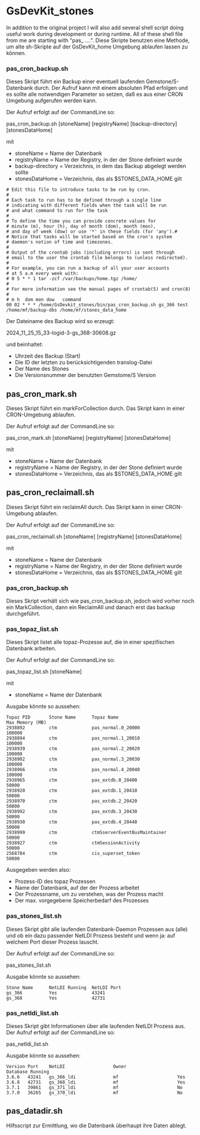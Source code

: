 # GsDevKit_stones

In addition to the original project I will also add several shell script doing useful work during development or during runtime. All of these shell file from me are starting with "pas_ ....". 
Diese Skripte benutzen eine Methode, um alte sh-Skripte auf der GsDevKit_home Umgebung ablaufen lassen zu können.

### pas_cron_backup.sh

Dieses Skript führt ein Backup einer eventuell laufenden Gemstone/S-Datenbank durch. 
Der Aufruf kann mit einem absoluten Pfad erfolgen und es sollte alle notwendigen Parameter so setzen, daß es aus einer CRON Umgebung aufgerufen werden kann.

Der Aufruf erfolgt auf der CommandLine so:

pas_cron_backup.sh [stoneName] [registryName] [backup-directory] [stonesDataHome]

mit

- stoneName = Name der Datenbank
- registryName = Name der Registry, in der der Stone definiert wurde
- backup-directory = Verzeichnis, in dem das Backup abgelegt werden sollte
- stonesDataHome = Verzeichnis, das als $STONES_DATA_HOME gilt

```
# Edit this file to introduce tasks to be run by cron.
#
# Each task to run has to be defined through a single line
# indicating with different fields when the task will be run
# and what command to run for the task
#
# To define the time you can provide concrete values for
# minute (m), hour (h), day of month (dom), month (mon),
# and day of week (dow) or use '*' in these fields (for 'any').#
# Notice that tasks will be started based on the cron's system
# daemon's notion of time and timezones.
#
# Output of the crontab jobs (including errors) is sent through
# email to the user the crontab file belongs to (unless redirected).
#
# For example, you can run a backup of all your user accounts
# at 5 a.m every week with:
# 0 5 * * 1 tar -zcf /var/backups/home.tgz /home/
#
# For more information see the manual pages of crontab(5) and cron(8)
#
# m h  dom mon dow   command
00 02 * * * /home/GsDevkit_stones/bin/pas_cron_backup.sh gs_366 test /home/mf/backup-dbs /home/mf/stones_data_home
```
Der Dateiname des Backup wird so erzeugt:

2024_11_25_15_33-logid-3-gs_368-30608.gz

und beinhaltet:

- Uhrzeit des Backup (Start)
- Die ID der letzten zu berücksichtigenden translog-Datei
- Der Name des Stones
- Die Versionsnummer der benutzten Gemstome/S Version
## pas_cron_mark.sh

Dieses Skript führt ein markForCollection durch. Das Skript kann in einer CRON-Umgebung ablaufen.

Der Aufruf erfolgt auf der CommandLine so:

pas_cron_mark.sh [stoneName] [registryName] [stonesDataHome]

mit

- stoneName = Name der Datenbank
- registryName = Name der Registry, in der der Stone definiert wurde
- stonesDataHome = Verzeichnis, das als $STONES_DATA_HOME gilt


## pas_cron_reclaimall.sh

Dieses Skript führt ein reclaimAll durch. Das Skript kann in einer CRON-Umgebung ablaufen.

Der Aufruf erfolgt auf der CommandLine so:

pas_cron_reclaimall.sh [stoneName] [registryName] [stonesDataHome]

mit

- stoneName = Name der Datenbank
- registryName = Name der Registry, in der der Stone definiert wurde
- stonesDataHome = Verzeichnis, das als $STONES_DATA_HOME gilt

### pas_cron_backup.sh

Dieses Skript verhält sich wie pas_cron_backup.sh, jedoch wird vorher noch ein MarkCollection, dann ein ReclaimAll und danach erst das backup durchgeführt.

### pas_topaz_list.sh

Dieses Skript listet alle topaz-Prozesse auf, die in einer spezifischen Datenbank arbeiten. 

Der Aufruf erfolgt auf der CommandLine so:

pas_topaz_list.sh [stoneName]

mit

- stoneName = Name der Datenbank

Ausgabe könnte so aussehen:
````
Topaz PID       Stone Name      Topaz Name                              Max Memory (MB)
2938892         ctm             pas_normal.0_20000                      100000
2938894         ctm             pas_normal.1_20010                      100000
2938939         ctm             pas_normal.2_20020                      100000
2938902         ctm             pas_normal.3_20030                      100000
2938966         ctm             pas_normal.4_20040                      100000
2938965         ctm             pas_extdb.0_20400                       50000
2938920         ctm             pas_extdb.1_20410                       50000
2938970         ctm             pas_extdb.2_20420                       50000
2938992         ctm             pas_extdb.3_20430                       50000
2938930         ctm             pas_extdb.4_20440                       50000
2938999         ctm             ctmSserverEventBusMaintainer                    50000
2938927         ctm             ctmSessionActivity                      50000
2568784         ctm             cis_superset_token                      50000
````
Ausgegeben werden also:

- Prozess-ID des topaz Prozessen
- Name der Datenbank, auf der der Prozess arbeitet
- Der Prozessname, um zu verstehen, was der Prozess macht
- Der max. vorgegebene Speicherbedarf des Prozesses

### pas_stones_list.sh
Dieses Skript gibt alle laufenden Datenbank-Daemon Prozessen aus (alle) und ob ein dazu passender NetLDI Prozess besteht und wenn ja: auf welchem Port dieser Prozess lauscht.

Der Aufruf erfolgt auf der CommandLine so:

pas_stones_list.sh


Ausgabe könnte so aussehen:
````
Stone Name      NetLDI Running  NetLDI Port
gs_366          Yes             43241
gs_368          Yes             42731
````

### pas_netldi_list.sh
Dieses Skript gibt Informationen über alle laufenden NetLDI Prozess aus.
Der Aufruf erfolgt auf der CommandLine so:

pas_netldi_list.sh


Ausgabe könnte so aussehen:
````
Version Port    NetLDI                  Owner                   Database Running
3.6.6   43241   gs_366_ldi              mf                      Yes
3.6.8   42731   gs_368_ldi              mf                      Yes
3.7.1   39861   gs_371_ldi              mf                      No
3.7.0   36265   gs_370_ldi              mf                      No

````
## pas_datadir.sh

Hilfsscript zur Ermittlung, wo die Datenbank überhaupt ihre Daten ablegt. 

